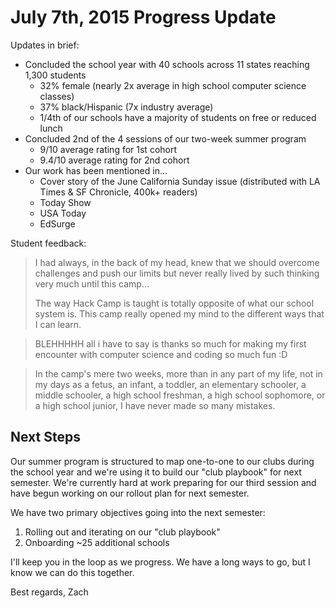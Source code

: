 # July 7th, 2015 Progress Update

Updates in brief:

- Concluded the school year with 40 schools across 11 states reaching 1,300 students
  - 32% female (nearly 2x average in high school computer science classes)
  - 37% black/Hispanic (7x industry average)
  - 1/4th of our schools have a majority of students on free or reduced lunch
- Concluded 2nd of the 4 sessions of our two-week summer program
  - 9/10 average rating for 1st cohort
  - 9.4/10 average rating for 2nd cohort
- Our work has been mentioned in...
  - Cover story of the June California Sunday issue (distributed with LA Times & SF Chronicle, 400k+ readers)
  - Today Show
  - USA Today
  - EdSurge

Student feedback:

> I had always, in the back of my head, knew that we should overcome challenges
> and push our limits but never really lived by such thinking very much until
> this camp...
>
> The way Hack Camp is taught is totally opposite of what our school system is.
> This camp really opened my mind to the different ways that I can learn.

> BLEHHHHH all i have to say is thanks so much for making my first encounter
> with computer science and coding so much fun :D

> In the camp's mere two weeks, more than in any part of my life, not in my days
> as a fetus, an infant, a toddler, an elementary schooler, a middle schooler, a
> high school freshman, a high school sophomore, or a high school junior, I have
> never made so many mistakes.

## Next Steps

Our summer program is structured to map one-to-one to our clubs during the
school year and we're using it to build our "club playbook" for next semester.
We're currently hard at work preparing for our third session and have begun
working on our rollout plan for next semester.

We have two primary objectives going into the next semester:

1. Rolling out and iterating on our "club playbook"
2. Onboarding ~25 additional schools

I'll keep you in the loop as we progress. We have a long ways to go, but I know
we can do this together.

Best regards,
Zach
